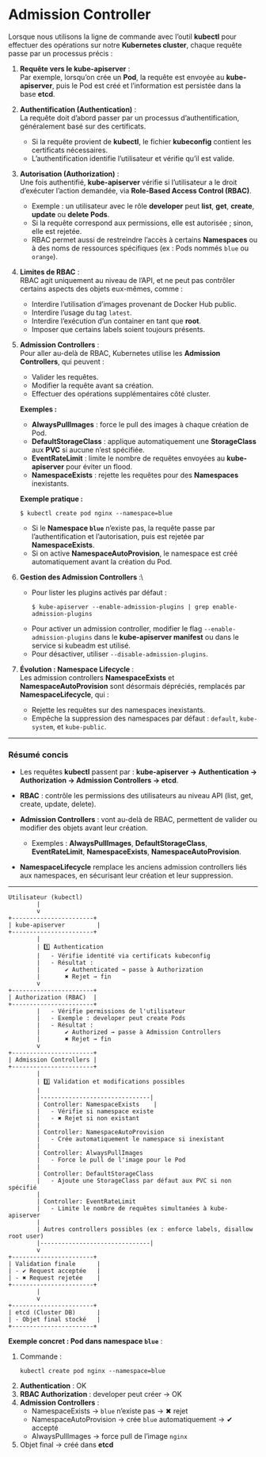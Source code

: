 # Admission Controller

Lorsque nous utilisons la ligne de commande avec l’outil **kubectl** pour effectuer des opérations sur notre **Kubernetes cluster**, chaque requête passe par un processus précis :

1. **Requête vers le kube-apiserver** :\
   Par exemple, lorsqu’on crée un **Pod**, la requête est envoyée au **kube-apiserver**, puis le Pod est créé et l’information est persistée dans la base **etcd**.

2. **Authentification (Authentication)** :\
   La requête doit d’abord passer par un processus d’authentification, généralement basé sur des certificats.
    * Si la requête provient de **kubectl**, le fichier **kubeconfig** contient les certificats nécessaires.
    * L’authentification identifie l’utilisateur et vérifie qu’il est valide.

3. **Autorisation (Authorization)** :\
   Une fois authentifié, **kube-apiserver** vérifie si l’utilisateur a le droit d’exécuter l’action demandée, via **Role-Based Access Control (RBAC)**.
    * Exemple : un utilisateur avec le rôle **developer** peut **list**, **get**, **create**, **update** ou **delete Pods**.
    * Si la requête correspond aux permissions, elle est autorisée ; sinon, elle est rejetée.
    * RBAC permet aussi de restreindre l’accès à certains **Namespaces** ou à des noms de ressources spécifiques (ex : Pods nommés `blue` ou `orange`).

4. **Limites de RBAC** :\
   RBAC agit uniquement au niveau de l’API, et ne peut pas contrôler certains aspects des objets eux-mêmes, comme :
    * Interdire l’utilisation d’images provenant de Docker Hub public.
    * Interdire l’usage du tag `latest`.
    * Interdire l’exécution d’un container en tant que **root**.
    * Imposer que certains labels soient toujours présents.

5. **Admission Controllers** :\
   Pour aller au-delà de RBAC, Kubernetes utilise les **Admission Controllers**, qui peuvent :
    * Valider les requêtes.
    * Modifier la requête avant sa création.
    * Effectuer des opérations supplémentaires côté cluster.

   **Exemples :**
    * **AlwaysPullImages** : force le pull des images à chaque création de Pod.
    * **DefaultStorageClass** : applique automatiquement une **StorageClass** aux **PVC** si aucune n’est spécifiée.
    * **EventRateLimit** : limite le nombre de requêtes envoyées au **kube-apiserver** pour éviter un flood.
    * **NamespaceExists** : rejette les requêtes pour des **Namespaces** inexistants.

   **Exemple pratique :**
   ```
   $ kubectl create pod nginx --namespace=blue
   ```
    * Si le **Namespace `blue`** n’existe pas, la requête passe par l’authentification et l’autorisation, puis est rejetée par **NamespaceExists**.
    * Si on active **NamespaceAutoProvision**, le namespace est créé automatiquement avant la création du Pod.

6. **Gestion des Admission Controllers** :\
    * Pour lister les plugins activés par défaut :
      ```
      $ kube-apiserver --enable-admission-plugins | grep enable-admission-plugins
      ```
    * Pour activer un admission controller, modifier le flag `--enable-admission-plugins` dans le **kube-apiserver manifest** ou dans le service si kubeadm est utilisé.
    * Pour désactiver, utiliser `--disable-admission-plugins`.

7. **Évolution : Namespace Lifecycle** :\
   Les admission controllers **NamespaceExists** et **NamespaceAutoProvision** sont désormais dépréciés, remplacés par **NamespaceLifecycle**, qui :
    * Rejette les requêtes sur des namespaces inexistants.
    * Empêche la suppression des namespaces par défaut : `default`, `kube-system`, et `kube-public`.

---

### Résumé concis

* Les requêtes **kubectl** passent par : **kube-apiserver → Authentication → Authorization → Admission Controllers → etcd**.
* **RBAC** : contrôle les permissions des utilisateurs au niveau API (list, get, create, update, delete).
* **Admission Controllers** : vont au-delà de RBAC, permettent de valider ou modifier des objets avant leur création.

    * Exemples : **AlwaysPullImages**, **DefaultStorageClass**, **EventRateLimit**, **NamespaceExists**, **NamespaceAutoProvision**.
* **NamespaceLifecycle** remplace les anciens admission controllers liés aux namespaces, en sécurisant leur création et leur suppression.

---

```
Utilisateur (kubectl)
        |
        v
+-----------------------+
| kube-apiserver         |
+-----------------------+
        |
        | 1️⃣ Authentication
        |   - Vérifie identité via certificats kubeconfig
        |   - Résultat :
        |       ✔ Authenticated → passe à Authorization
        |       ✖ Rejet → fin
        v
+-----------------------+
| Authorization (RBAC)  |
+-----------------------+
        |   - Vérifie permissions de l'utilisateur
        |   - Exemple : developer peut create Pods
        |   - Résultat :
        |       ✔ Authorized → passe à Admission Controllers
        |       ✖ Rejet → fin
        v
+-----------------------+
| Admission Controllers |
+-----------------------+
        |
        | 3️⃣ Validation et modifications possibles
        |
        |-------------------------------|
        | Controller: NamespaceExists    |
        |   - Vérifie si namespace existe
        |   - ✖ Rejet si non existant
        |
        | Controller: NamespaceAutoProvision
        |   - Crée automatiquement le namespace si inexistant
        |
        | Controller: AlwaysPullImages
        |   - Force le pull de l'image pour le Pod
        |
        | Controller: DefaultStorageClass
        |   - Ajoute une StorageClass par défaut aux PVC si non spécifié
        |
        | Controller: EventRateLimit
        |   - Limite le nombre de requêtes simultanées à kube-apiserver
        |
        | Autres controllers possibles (ex : enforce labels, disallow root user)
        |-------------------------------|
        v
+-----------------------+
| Validation finale      |
| - ✔ Request acceptée   |
| - ✖ Request rejetée    |
+-----------------------+
        |
        v
+-----------------------+
| etcd (Cluster DB)      |
| - Objet final stocké   |
+-----------------------+

```
**Exemple concret : Pod dans namespace `blue`** :
1. Commande :
   ```
   kubectl create pod nginx --namespace=blue
   ```
2. **Authentication** : OK
3. **RBAC Authorization** : developer peut créer → OK
4. **Admission Controllers** :
    * NamespaceExists → `blue` n’existe pas → ✖ rejet
    * NamespaceAutoProvision → crée `blue` automatiquement → ✔ accepté
    * AlwaysPullImages → force pull de l’image `nginx`
5. Objet final → créé dans **etcd**

